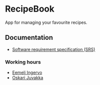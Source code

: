 # RecipeBook
App for managing your favourite recipes.

## Documentation

- [Software requirement specification (SRS)](https://github.com/Jeemlei/RecipeBook/blob/main/Documentation/SRS.md)

### Working hours
- [Eemeli Ingervo](https://github.com/Jeemlei/RecipeBook/blob/main/Documentation/working-hours-jeemlei.md)
- [Oskari Juvakka](https://github.com/Jeemlei/RecipeBook/blob/main/Documentation/working-hours-juboskar.md)
